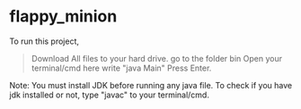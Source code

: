 # flappy_minion

To run this project,

   > Download All files to your hard drive.
   > go to the folder bin
   > Open your terminal/cmd here
   > write "java Main"
   > Press Enter.

Note: You must install JDK before running any java file. To check if you have jdk installed or not, type "javac" to your terminal/cmd.
